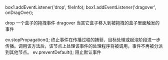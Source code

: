 box1.addEventListener('drop', fileInfo);
box1.addEventListener('dragover', onDragOver);

drop 一个盒子的拖拽事件
dragover  当其它盒子移入到被拖拽的盒子里面触发的事件

ev.stopPropagation();
终止事件在传播过程的捕获、目标处理或起泡阶段进一步传播。调用该方法后，该节点上处理该事件的处理程序将被调用，事件不再被分派到其他节点。
ev.preventDefault();
阻止默认事件
